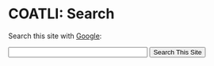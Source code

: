 # COATLI: Search

Search this site with [Google](http://www.google.com/):

<form method="get" action="http://www.google.com/search">
<p>
<input type="hidden" name="ie" value="UTF-8"></input>
<input type="hidden" name="oe" value="UTF-8"></input>
<input type="text" name="q" size="32" maxlength="255" value=""></input>
<input type="hidden" name="domains" value="http://coatli.astroscu.unam.mx/"></input>
<input type="hidden" name="sitesearch" value="http://coatli.astroscu.unam.mx/"></input>
<input type="submit" name="btnG" value="Search This Site"></input>
</p>
</form>
